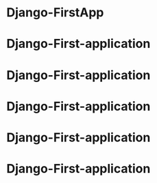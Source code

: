 # Django-FirstApp
# Django-First-application
# Django-First-application
# Django-First-application
# Django-First-application
# Django-First-application
